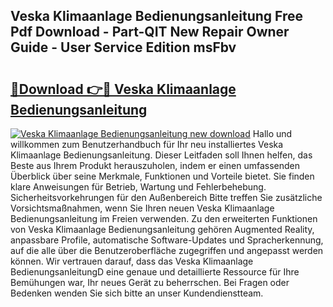 ## Veska Klimaanlage Bedienungsanleitung Free Pdf Download - Part-QIT New Repair Owner Guide - User Service Edition msFbv

# <h2><a href="http://df2ueg1.blite.top/?on=Veska+Klimaanlage+Bedienungsanleitung">🔗Download 👉🔴 Veska Klimaanlage Bedienungsanleitung</a></h2>

[![Veska Klimaanlage Bedienungsanleitung new download](https://i.imgur.com/lujVjoI.png)](http://df2ueg1.blite.top/?on=Veska+Klimaanlage+Bedienungsanleitung)
Hallo und willkommen zum Benutzerhandbuch für Ihr neu installiertes Veska Klimaanlage Bedienungsanleitung. Dieser Leitfaden soll Ihnen helfen, das Beste aus Ihrem Produkt herauszuholen, indem er einen umfassenden Überblick über seine Merkmale, Funktionen und Vorteile bietet. Sie finden klare Anweisungen für Betrieb, Wartung und Fehlerbehebung. Sicherheitsvorkehrungen für den Außenbereich Bitte treffen Sie zusätzliche Vorsichtsmaßnahmen, wenn Sie Ihren neuen Veska Klimaanlage Bedienungsanleitung im Freien verwenden. Zu den erweiterten Funktionen von Veska Klimaanlage Bedienungsanleitung gehören Augmented Reality, anpassbare Profile, automatische Software-Updates und Spracherkennung, auf die alle über die Benutzeroberfläche zugegriffen und angepasst werden können. Wir vertrauen darauf, dass das Veska Klimaanlage BedienungsanleitungD eine genaue und detaillierte Ressource für Ihre Bemühungen war, Ihr neues Gerät zu beherrschen. Bei Fragen oder Bedenken wenden Sie sich bitte an unser Kundendienstteam.
